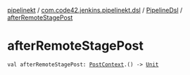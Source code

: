 [pipelinekt](../../index.md) / [com.code42.jenkins.pipelinekt.dsl](../index.md) / [PipelineDsl](index.md) / [afterRemoteStagePost](./after-remote-stage-post.md)

# afterRemoteStagePost

`val afterRemoteStagePost: `[`PostContext`](../../com.code42.jenkins.pipelinekt.dsl.post/-post-context/index.md)`.() -> `[`Unit`](https://kotlinlang.org/api/latest/jvm/stdlib/kotlin/-unit/index.html)